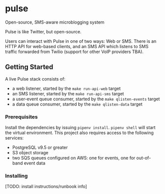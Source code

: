 # pulse
Open-source, SMS-aware microblogging system


Pulse is like Twitter, but open-source.

Users can interact with Pulse in one of two ways: Web or SMS. There is an HTTP API for web-based clients, and an SMS API which listens to SMS traffic
forwarded from Twilio (support for other VoIP providers TBA).  

## Getting Started

A live Pulse stack consists of:

- a web listener, started by the `make run-api-web` target
- an SMS listener, started by the `make run-api-sms` target
- a user-event queue consumer, started by the `make qlisten-events` target
- a data queue consumer, started by the `make qlisten-data` target

### Prerequisites

Install the dependencies by issuing `pipenv install`. `pipenv shell` will start the virtual environment.
This project also requires access to the following services:

- PostgreSQL v9.5 or greater
- S3 object storage
- two SQS queues configured on AWS: one for events, one for out-of-band event data


### Installing

[TODO: install instructions/runbook info]
